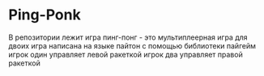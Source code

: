 # Ping-Ponk
В репозитории лежит игра пинг-понг - это мультиплеерная игра для двоих
игра написана на языке пайтон с помощью библиотеки пайгейм
игрок один управляет левой ракеткой 
игрок два управляет правой ракеткой 
